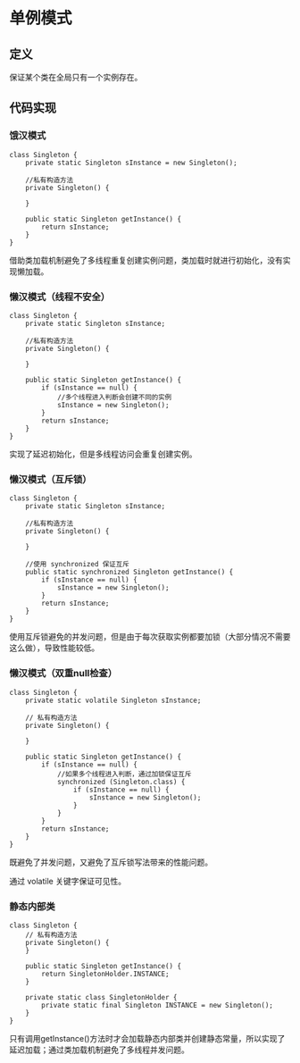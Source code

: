 # 单例模式

## 定义

保证某个类在全局只有一个实例存在。

## 代码实现

### 饿汉模式

```text
class Singleton {
    private static Singleton sInstance = new Singleton();

    //私有构造方法
    private Singleton() {
        
    }

    public static Singleton getInstance() {
        return sInstance;
    }
}
```

借助类加载机制避免了多线程重复创建实例问题，类加载时就进行初始化，没有实现懒加载。

### 懒汉模式（线程不安全）

```text
class Singleton {
    private static Singleton sInstance;

    //私有构造方法
    private Singleton() {
        
    }

    public static Singleton getInstance() {
        if (sInstance == null) {
            //多个线程进入判断会创建不同的实例
            sInstance = new Singleton();
        }
        return sInstance;
    }
}
```

实现了延迟初始化，但是多线程访问会重复创建实例。

### 懒汉模式（互斥锁）

```text
class Singleton {
    private static Singleton sInstance;

    //私有构造方法
    private Singleton() {
        
    }

    //使用 synchronized 保证互斥
    public static synchronized Singleton getInstance() {
        if (sInstance == null) {
            sInstance = new Singleton();
        }
        return sInstance;
    }
}
```

使用互斥锁避免的并发问题，但是由于每次获取实例都要加锁（大部分情况不需要这么做），导致性能较低。

### 懒汉模式（双重null检查）

```text
class Singleton {
    private static volatile Singleton sInstance;

    // 私有构造方法
    private Singleton() {

    }

    public static Singleton getInstance() {
        if (sInstance == null) {
            //如果多个线程进入判断，通过加锁保证互斥
            synchronized (Singleton.class) {
                if (sInstance == null) {
                    sInstance = new Singleton();
                }
            }
        }
        return sInstance;
    }
}
```

既避免了并发问题，又避免了互斥锁写法带来的性能问题。

通过 volatile 关键字保证可见性。

### 静态内部类

```text
class Singleton {
    // 私有构造方法
    private Singleton() {
    }

    public static Singleton getInstance() {
        return SingletonHolder.INSTANCE;
    }

    private static class SingletonHolder {
        private static final Singleton INSTANCE = new Singleton();
    }
}
```

只有调用getInstance\(\)方法时才会加载静态内部类并创建静态常量，所以实现了延迟加载；通过类加载机制避免了多线程并发问题。

